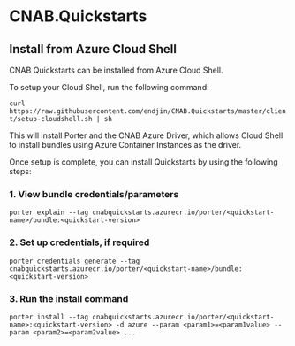 # CNAB.Quickstarts

## Install from Azure Cloud Shell

CNAB Quickstarts can be installed from Azure Cloud Shell.

To setup your Cloud Shell, run the following command:

`curl https://raw.githubusercontent.com/endjin/CNAB.Quickstarts/master/client/setup-cloudshell.sh | sh`

This will install Porter and the CNAB Azure Driver, which allows Cloud Shell to install bundles using Azure Container Instances as the driver.

Once setup is complete, you can install Quickstarts by using the following steps:

### 1. View bundle credentials/parameters

```
porter explain --tag cnabquickstarts.azurecr.io/porter/<quickstart-name>/bundle:<quickstart-version>
```

### 2. Set up credentials, if required

```
porter credentials generate --tag cnabquickstarts.azurecr.io/porter/<quickstart-name>/bundle:<quickstart-version>
```

### 3. Run the install command

```
porter install --tag cnabquickstarts.azurecr.io/porter/<quickstart-name>:<quickstart-version> -d azure --param <param1>=<param1value> --param <param2>=<param2value> ...
```

